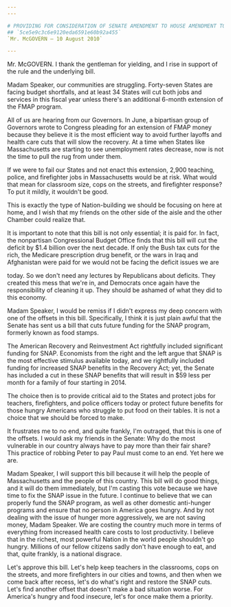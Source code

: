 ```yaml
---
---

# PROVIDING FOR CONSIDERATION OF SENATE AMENDMENT TO HOUSE AMENDMENT TO  SENATE AMENDMENT TO H.R. 1586, EDUCATION JOBS AND MEDICAID ASSISTANCE  ACT
## `5ce5e9c3c6e9120eda6591e60b92a455`
`Mr. McGOVERN — 10 August 2010`

---
```



Mr. McGOVERN. I thank the gentleman for yielding, and I rise in 
support of the rule and the underlying bill.

Madam Speaker, our communities are struggling. Forty-seven States are 
facing budget shortfalls, and at least 34 States will cut both jobs and 
services in this fiscal year unless there's an additional 6-month 
extension of the FMAP program.

All of us are hearing from our Governors. In June, a bipartisan group 
of Governors wrote to Congress pleading for an extension of FMAP money 
because they believe it is the most efficient way to avoid further 
layoffs and health care cuts that will slow the recovery. At a time 
when States like Massachusetts are starting to see unemployment rates 
decrease, now is not the time to pull the rug from under them.

If we were to fail our States and not enact this extension, 2,900 
teaching, police, and firefighter jobs in Massachusetts would be at 
risk. What would that mean for classroom size, cops on the streets, and 
firefighter response? To put it mildly, it wouldn't be good.

This is exactly the type of Nation-building we should be focusing on 
here at home, and I wish that my friends on the other side of the aisle 
and the other Chamber could realize that.


It is important to note that this bill is not only essential; it is 
paid for. In fact, the nonpartisan Congressional Budget Office finds 
that this bill will cut the deficit by $1.4 billion over the next 
decade. If only the Bush tax cuts for the rich, the Medicare 
prescription drug benefit, or the wars in Iraq and Afghanistan were 
paid for we would not be facing the deficit issues we are


today. So we don't need any lectures by Republicans about deficits. 
They created this mess that we're in, and Democrats once again have the 
responsibility of cleaning it up. They should be ashamed of what they 
did to this economy.

Madam Speaker, I would be remiss if I didn't express my deep concern 
with one of the offsets in this bill. Specifically, I think it is just 
plain awful that the Senate has sent us a bill that cuts future funding 
for the SNAP program, formerly known as food stamps.

The American Recovery and Reinvestment Act rightfully included 
significant funding for SNAP. Economists from the right and the left 
argue that SNAP is the most effective stimulus available today, and we 
rightfully included funding for increased SNAP benefits in the Recovery 
Act; yet, the Senate has included a cut in these SNAP benefits that 
will result in $59 less per month for a family of four starting in 
2014.

The choice then is to provide critical aid to the States and protect 
jobs for teachers, firefighters, and police officers today or protect 
future benefits for those hungry Americans who struggle to put food on 
their tables. It is not a choice that we should be forced to make.

It frustrates me to no end, and quite frankly, I'm outraged, that 
this is one of the offsets. I would ask my friends in the Senate: Why 
do the most vulnerable in our country always have to pay more than 
their fair share? This practice of robbing Peter to pay Paul must come 
to an end. Yet here we are.

Madam Speaker, I will support this bill because it will help the 
people of Massachusetts and the people of this country. This bill will 
do good things, and it will do them immediately, but I'm casting this 
vote because we have time to fix the SNAP issue in the future. I 
continue to believe that we can properly fund the SNAP program, as well 
as other domestic anti-hunger programs and ensure that no person in 
America goes hungry. And by not dealing with the issue of hunger more 
aggressively, we are not saving money, Madam Speaker. We are costing 
the country much more in terms of everything from increased health care 
costs to lost productivity. I believe that in the richest, most 
powerful Nation in the world people shouldn't go hungry. Millions of 
our fellow citizens sadly don't have enough to eat, and that, quite 
frankly, is a national disgrace.

Let's approve this bill. Let's help keep teachers in the classrooms, 
cops on the streets, and more firefighters in our cities and towns, and 
then when we come back after recess, let's do what's right and restore 
the SNAP cuts. Let's find another offset that doesn't make a bad 
situation worse. For America's hungry and food insecure, let's for once 
make them a priority.